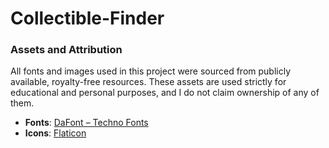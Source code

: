 # Collectible-Finder



### Assets and Attribution

All fonts and images used in this project were sourced from publicly available, royalty-free resources. These assets are used strictly for educational and personal purposes, and I do not claim ownership of any of them.

- **Fonts**: [DaFont – Techno Fonts](https://www.dafont.com/theme.php?cat=102)  
- **Icons**: [Flaticon](https://www.flaticon.com/)